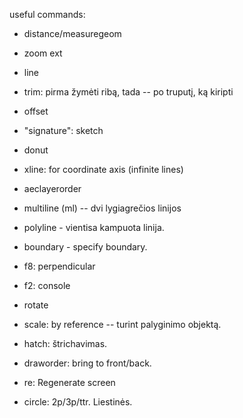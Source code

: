 useful commands:
- distance/measuregeom
- zoom ext
- line
- trim: pirma žymėti ribą, tada -- po truputį, ką kiripti
- offset
- "signature": sketch
- donut
- xline: for coordinate axis (infinite lines)
- aeclayerorder
- multiline (ml) -- dvi lygiagrečios linijos
- polyline - vientisa kampuota linija.
- boundary - specify boundary.

- f8: perpendicular
- f2: console

- rotate
- scale: by reference -- turint palyginimo objektą.

- hatch: štrichavimas.
- draworder: bring to front/back.
- re: Regenerate screen
- circle: 2p/3p/ttr. Liestinės.
